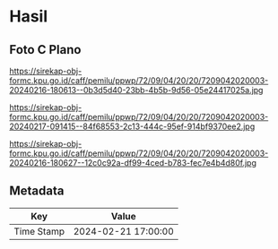 # Hasil

## Foto C Plano

https://sirekap-obj-formc.kpu.go.id/caff/pemilu/ppwp/72/09/04/20/20/7209042020003-20240216-180613--0b3d5d40-23bb-4b5b-9d56-05e24417025a.jpg

https://sirekap-obj-formc.kpu.go.id/caff/pemilu/ppwp/72/09/04/20/20/7209042020003-20240217-091415--84f68553-2c13-444c-95ef-914bf9370ee2.jpg

https://sirekap-obj-formc.kpu.go.id/caff/pemilu/ppwp/72/09/04/20/20/7209042020003-20240216-180627--12c0c92a-df99-4ced-b783-fec7e4b4d80f.jpg


## Metadata

| Key        | Value               |
| ---------- | ------------------- |
| Time Stamp | 2024-02-21 17:00:00 |



